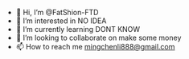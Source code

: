 - 👋 Hi, I’m @FatShion-FTD
- 👀 I’m interested in NO IDEA
- 🌱 I’m currently learning DONT KNOW
- 💞️ I’m looking to collaborate on make some money
- 📫 How to reach me mingchenli888@gmail.com

<!---
FatShion-FTD/FatShion-FTD is a ✨ special ✨ repository because its `README.md` (this file) appears on your GitHub profile.
You can click the Preview link to take a look at your changes.
--->
